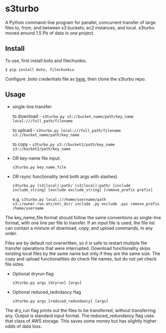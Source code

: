 # s3turbo
A Python command-line program for parallel, concurrent transfer of large files to, from, and between s3 buckets, ec2 instances, and local. s3turbo moved around 1.5 Pb of data in one project.


## Install

To use, first install boto and filechunkio.

`$ pip install boto, filechunkio`

Configure .boto credentials file as [here](boto.cloudhackers.com/en/latest/boto_config_tut.html), then clone the s3turbo repo.


## Usage

* single-line transfer:

  to download - `s3turbo.py s3://bucket_name/path/key_name local:///full_path/filename`

  to upload   - `s3turbo.py local:///full_path/filename s3://bucket_name/path/key_name`

  to copy     - `s3turbo.py s3://bucket1/path/key_name s3://bucket2/path/key_name`

* OR key-name file input:

  `s3turbo.py key_name_file`

* OR rsync functionality (end both args with slashes)

  `s3turbo.py (s3|local):path/ (s3|local):path/ [include include_string] [exclude exclude_string] [remove_prefix prefix]`

  e.g. `s3turbo.py local:///home/username/path s3://owner.run.etc/etc_dir/ include .py exclude .pyc remove_prefix /home/username`

The key_name_file format should follow the same conventions as single-line format, with one line per file to transfer. If an input file is used, the file list can contain a mixture of download, copy, and upload commands, in any order.

Files are by default not overwritten, so it is safe to restart multiple file transfer operations that were interrupted. Download functionality skips existing local files by the same name but only if they are the same size. The copy and upload functionalities do check file names, but do not yet check file sizes.

* Optional dryrun flag

  `s3turbo.py args [dryrun] [args]`

* Optional reduced_redndancy flag

  `s3turbo.py args [reduced_redundancy] [args]`


The dry_run flag prints out the files to be transferred, without transferring any. Output is standard input format. The reduced_redundancy flag uses that class of AWS storage. This saves some money but has slightly higher odds of data loss.

